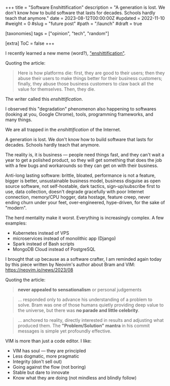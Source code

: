 +++
title = "Software Enshittification"
description = "A generation is lost. We don't know how to build software that lasts for decades. Schools hardly teach that anymore."
date = 2023-08-12T00:00:00Z
#updated = 2022-11-10
#weight = 0
#slug = "future post"
#path = "/launch"
#draft = true

[taxonomies]
tags = ["opinion", "tech", "random"]

[extra]
ToC = false
+++

I recently learned a new meme (word?), ["enshittification"](https://pluralistic.net/2023/01/21/potemkin-ai/#hey-guys).

Quoting the article:

> Here is how platforms die: first, they are good to their users; then they abuse their users to make things better for their business customers; finally, they abuse those business customers to claw back all the value for themselves. Then, they die.

The writer called this _enshittification_.

I observed this "degradation" phenomenon also happening to softwares (looking at you, Google Chrome),
tools, programming frameworks, and many things.

We are all trapped in the _enshittification_ of the Internet.

A generation is lost. We don't know how to build software that lasts for decades. Schools hardly teach that anymore.

The reality is, it is business — people need things fast, and they can't wait a year to get a polished product, so they will get something that does the job with a few bugs and workarounds so they can get on with their business.

Anti-long lasting software: brittle, bloated, performance is not a feature, bigger is better, unsustainable business model, business disguise as open source software, not self-hostable, dark tactics, sign-up/subscribe first to use, data collection, doesn't degrade gracefully with poor Internet connection, memory/CPU hogger, data hostage, feature creep, never ending churn under your feet, over-engineered, hype-driven, for the sake of "modern".

The herd mentality make it worst. Everything is increasingly complex. A few examples:
- Kubernetes instead of VPS
- microservices instead of monolithic app (Django)
- Spark instead of Bash scripts
- MongoDB Cloud instead of PostgreSQL

I brought that up because as a software crafter, I am reminded again today by this piece written by Neovim's author about Bram and VIM: https://neovim.io/news/2023/08

Quoting the article:

> **never appealed to sensationalism** or personal judgements

> ... responded only to advance his understanding of a problem to solve. Bram was one of those humans quietly providing deep value to the universe, but there was **no parade and little celebrity**.

> ... anchored to reality, directly interested in results and adjusting what produced them. The **"Problem/Solution" mantra** in his commit messages is simple yet profoundly effective.

VIM is more than just a code editor. I like:
- VIM has soul — they are principled
- Less dogmatic, more pragmatic
- Integrity (don't sell out)
- Going against the flow (not boring)
- Stable but dare to innovate
- Know what they are doing (not mindless and blindly follow)
